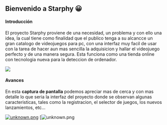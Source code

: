 ##  Bienvenido a Starphy 😀
#### Introducción
El proyecto Starphy proviene de una necesidad, un problema y con ello una idea, la cual tiene como finalidad que el publico tenga a su alcancce un gran catalogo de videojuegos para pc, con una interfaz muy facil de usar con la tarea de hacer aun mas sencilla la adquisicion y hallar el videojuego perfecto y de una manera segura. Esta funciona como una tienda online con tecnologia nueva para la deteccion de ordenador.

![](https://media.discordapp.net/attachments/909236880732729436/910307045205483600/Screenshot_2021-11-09_232648.png)

#### Avances 
En esta **captura de pantalla** podemos apreciar mas de cerca y con mas detalle lo que seria la interfaz del proyecto donde se observan algunas caracteristicas, tales como la registracion, el selector de juegos, los nuevos lanzamientos, etc...

[![unknown.png](https://i.postimg.cc/qqZ9trMs/unknown.png)](https://postimg.cc/BPHhydFb)
[![unknown.png](https://cdn.discordapp.com/attachments/436625027119448065/933323399399370772/unknown.png)
